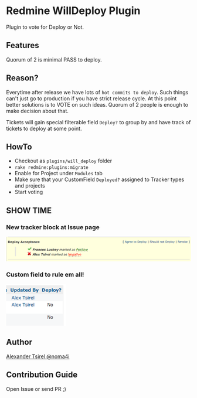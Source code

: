 # Redmine WillDeploy Plugin

Plugin to vote for Deploy or Not.

## Features

Quorum of 2 is minimal PASS to deploy.

## Reason?

Everytime after release we have lots of `hot commits to deploy`. Such things can't just go to production if you
have strict release cycle. At this point better solutions is to VOTE on such ideas. Quorum of 2 people is enough to
make decision about that.

Tickets will gain special filterable field `Deploy?` to group by and have track of tickets to deploy at some point.

## HowTo

- Checkout as `plugins/will_deploy` folder
- `rake redmine:plugins:migrate`
- Enable for Project under `Modules` tab
- Make sure that your CustomField `Deployed?` assigned to Tracker types and projects
- Start voting

## SHOW TIME
### New tracker block at Issue page
![Plugin](screenshots/info_block.png?raw=true)
### Custom field to rule em all!
![Plugin](screenshots/custom_field.png?raw=true)


## Author

[Alexander Tsirel @noma4i](https://github.com/noma4i)

## Contribution Guide

Open Issue or send PR ;)
